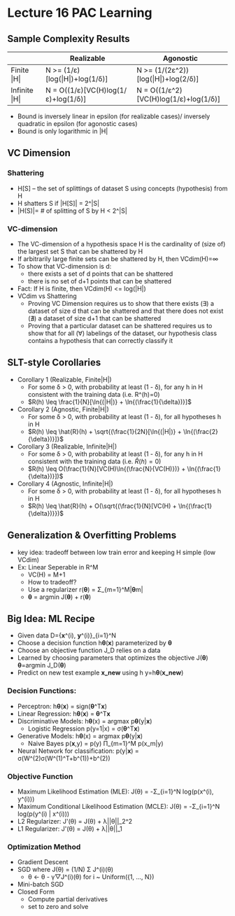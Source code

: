 # Lecture 16 PAC Learning

## Sample Complexity Results

|                | Realizable                          | Agonostic                             |
| -------------- | ----------------------------------- | ------------------------------------- |
| Finite \|H\|   | N >= (1/ε)[log(\|H\|)+log(1/δ)]     | N >= (1/(2ε^2))[log(\|H\|)+log(2/δ)]  |
| Infinite \|H\| | N = O((1/ε)[VC(H)log(1/ε)+log(1/δ)] | N = O((1/ε^2)[VC(H)log(1/ε)+log(1/δ)] |

* Bound is inversely linear in epsilon (for realizable cases)/ inversely quadratic in epsilon (for agonostic cases)
* Bound is only logarithmic in |H|

## VC Dimension

### Shattering

* H[S] – the set of splittings of dataset S using concepts (hypothesis) from H
* H shatters S if |H[S]| = 2^|S|
* |H(S)|= # of splitting of S by H < 2^|S|

### VC-dimension

* The VC-dimension of a hypothesis space H is the cardinality of (size of) the largest set S that can be shattered by H
* If arbitrarily large finite sets can be shattered by H, then VCdim(H)=∞
* To show that VC-dimension is d:
  * there exists a set of d points that can be shattered
  * there is no set of d+1 points that can be shattered
* Fact: If H is finite, then VCdim(H) <= log(|H|)
* VCdim vs Shattering
  * Proving VC Dimension requires us to show that there exists (∃) a dataset of size d that can be shattered and that there does not exist (∄) a dataset of size d+1 that can be shattered
  * Proving that a particular dataset can be shattered requires us to show that for all (∀) labelings of the dataset, our hypothesis class contains a hypothesis that can correctly classify it

## SLT-style Corollaries

* Corollary 1 (Realizable, Finite|H|)
  * For some δ > 0, with probability at least (1 - δ), for any h in H consistent with the training data (i.e. R^(h)=0)
  * $R(h) \leq \frac{1}{N}[\ln{(|H|)} + \ln{(\frac{1}{\delta})}]$
* Corollary 2 (Agnostic, Finite|H|)
  * For some δ > 0, with probability at least (1 - δ), for all hypotheses h in H
  * $R(h) \leq \hat{R}(h) + \sqrt{(\frac{1}{2N}[\ln{(|H|)} + \ln{(\frac{2}{\delta})}]}$
* Corollary 3 (Realizable, Infinite|H|)
  * For some δ > 0, with probability at least (1 - δ), for any h in H consistent with the training data (i.e. $\hat{R}(h)=0$)
  * $R(h) \leq O(\frac{1}{N}[VC(H)\ln{(\frac{N}{VC(H)})} + \ln{(\frac{1}{\delta})}])$
* Corollary 4 (Agnostic, Infinite|H|)
  * For some δ > 0, with probability at least (1 - δ), for all hypotheses h in H
  * $R(h) \leq \hat{R}(h) + O(\sqrt{(\frac{1}{N}[VC(H) + \ln{(\frac{1}{\delta})}})$

## Generalization & Overfitting Problems

* key idea: tradeoff between low train error and keeping H simple (low VCdim)
* Ex: Linear Seperable in R^M
  * VC(H) = M+1
  * How to tradeoff?
  * Use a regularizer r(**θ**) = Σ_{m=1}^M|**θ**m|
  * **θ** = argmin J(**θ**) + r(**θ**)

## Big Idea: ML Recipe

* Given data D={**x**\^(i), **y**\^(i)}\_{i=1}\^N
* Choose a decision function h**θ**(**x**) parameterized by **θ**
* Choose an objective function J_D relies on a data
* Learned by choosing parameters that optimizes the objective J(**θ**) **θ**=argmin J_D(**θ**)
* Predict on new test example **x_new** using h y=h**θ**(**x_new**)

### Decision Functions:

* Perceptron: h**θ**(**x**) = sign(**θ**^T**x**)
* Linear Regression: h**θ**(**x**) = **θ**^T**x**
* Discriminative Models: h**θ**(x) = argmax p**θ**(y|**x**)
  * Logistic Regression p(y=1|x) = σ(**θ**^T**x**)
* Generative Models: h**θ**(x) = argmax p**θ**(y|**x**)
  * Naive Bayes p(**x**,y) = p(y) Π_{m=1}^M p(x_m|y)
* Neural Network for classification: p(y|**x**) = σ(W\^(2)σ(W\^(1)^T+b^(1))+b^(2))

### Objective Function

* Maximum Likelihood Estimation (MLE): J(θ) = -Σ_{i=1}^N log(p(x^(i), y^(i)))
* Maximum Conditional Likelihood Estimation (MCLE): J(θ) = -Σ_{i=1}^N log(p(y^(i) | x^(i)))
* L2 Regularizer: J'(θ) = J(θ) + λ||θ||_2^2
* L1 Regularizer: J'(θ) = J(θ) + λ||θ||_1

### Optimization Method

* Gradient Descent
* SGD where J(θ) = (1/N) Σ J^(i)(θ)
  * θ ← θ - γ▽J^(i)(θ) for i ~ Uniform({1, ..., N})
* Mini-batch SGD
* Closed Form
  * Compute partial derivatives
  * set to zero and solve